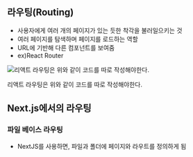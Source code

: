 ## 라우팅(Routing)

- 사용자에게 여러 개의 페이지가 있는 듯한 착각을 불러일으키는 것
- 여러 페이지를 탐색하며 페이지를 로드하는 역할
- URL에 기반해 다른 컴포넌트를 보여줌
- ex)React Router

![리액트 라우팅은 위와 같이 코드를 따로 작성해야한다.](https://prod-files-secure.s3.us-west-2.amazonaws.com/ae098ee2-820a-40b8-a80f-961610b6b0ee/10a646c5-5450-48af-8779-401313d43d9d/Untitled.png)

리액트 라우팅은 위와 같이 코드를 따로 작성해야한다.

## Next.js에서의 라우팅

### 파일 베이스 라우팅

- NextJS를 사용하면, 파일과 폴더에 페이지와 라우트를 정의하게 됨